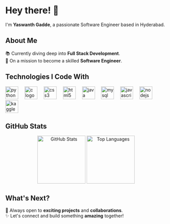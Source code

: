 <h1 align="left">Hey there! 👋</h1>

<p align="left">
  I'm <strong>Yaswanth Gadde</strong>, a passionate Software Engineer based in Hyderabad.
</p>

###

<h2 align="left">About Me</h2>

<p align="left">
  📚 Currently diving deep into <strong>Full Stack Development</strong>.<br>
  🎯 On a mission to become a skilled <strong>Software Engineer</strong>.
</p>

###

<h2 align="left">Technologies I Code With</h2>

<div align="left">
  <img src="https://cdn.jsdelivr.net/gh/devicons/devicon/icons/python/python-original.svg" height="40" alt="python logo" />
  <img width="12" />
  <img src="https://cdn.jsdelivr.net/gh/devicons/devicon/icons/c/c-original.svg" height="40" alt="c logo" />
  <img width="12" />
  <img src="https://cdn.jsdelivr.net/gh/devicons/devicon/icons/css3/css3-original.svg" height="40" alt="css3 logo" />
  <img width="12" />
  <img src="https://cdn.jsdelivr.net/gh/devicons/devicon/icons/html5/html5-original.svg" height="40" alt="html5 logo" />
  <img width="12" />
  <img src="https://cdn.jsdelivr.net/gh/devicons/devicon/icons/java/java-original.svg" height="40" alt="java logo" />
  <img width="12" />
  <img src="https://cdn.jsdelivr.net/gh/devicons/devicon/icons/mysql/mysql-original.svg" height="40" alt="mysql logo" />
  <img width="12" />
  <img src="https://cdn.jsdelivr.net/gh/devicons/devicon/icons/javascript/javascript-original.svg" height="40" alt="javascript logo" />
  <img width="12" />
  <img src="https://cdn.jsdelivr.net/gh/devicons/devicon/icons/nodejs/nodejs-original.svg" height="40" alt="nodejs logo" />
  <img width="12" />
  <img src="https://cdn.jsdelivr.net/gh/devicons/devicon/icons/kaggle/kaggle-original.svg" height="40" alt="kaggle logo" />
</div>

###

<h2 align="left">GitHub Stats</h2>

<div align="center">
  <img src="https://github-readme-stats.vercel.app/api?username=Yaswanthgaddde&hide_title=false&hide_rank=false&show_icons=true&include_all_commits=true&count_private=true&disable_animations=false&theme=dracula&locale=en&hide_border=false&order=1" height="150" alt="GitHub Stats" />
  <img src="https://github-readme-stats.vercel.app/api/top-langs?username=Yaswanthgaddde&locale=en&hide_title=false&layout=compact&card_width=320&langs_count=5&theme=dracula&hide_border=false&order=2" height="150" alt="Top Languages" />
</div>

###

<h2 align="left">What's Next?</h2>

<p align="left">
  🚀 Always open to <strong>exciting projects</strong> and <strong>collaborations</strong>.<br>
  ✨ Let's connect and build something <strong>amazing</strong> together!
</p>
